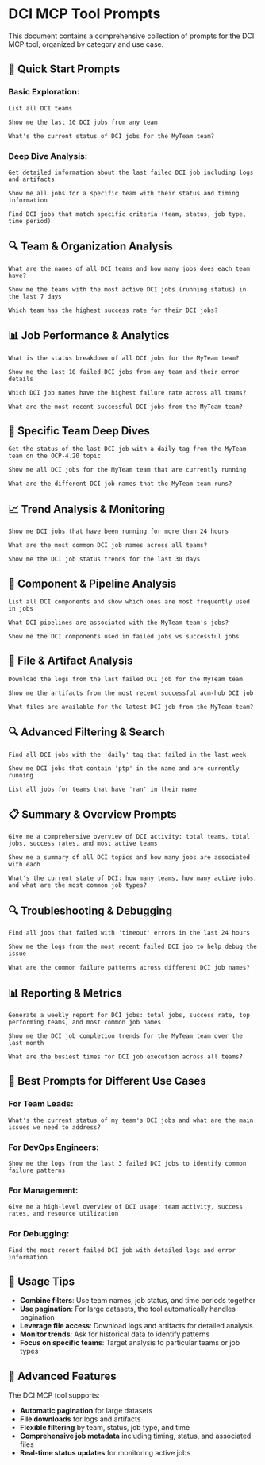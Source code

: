 # DCI MCP Tool Prompts

This document contains a comprehensive collection of prompts for the DCI MCP tool, organized by category and use case.

## 🚀 **Quick Start Prompts**

### **Basic Exploration:**

```
List all DCI teams
```

```
Show me the last 10 DCI jobs from any team
```

```
What's the current status of DCI jobs for the MyTeam team?
```

### **Deep Dive Analysis:**
```
Get detailed information about the last failed DCI job including logs and artifacts
```

```
Show me all jobs for a specific team with their status and timing information
```

```
Find DCI jobs that match specific criteria (team, status, job type, time period)
```

## 🔍 **Team & Organization Analysis**

```
What are the names of all DCI teams and how many jobs does each team have?
```

```
Show me the teams with the most active DCI jobs (running status) in the last 7 days
```

```
Which team has the highest success rate for their DCI jobs?
```

## 📊 **Job Performance & Analytics**

```
What is the status breakdown of all DCI jobs for the MyTeam team?
```

```
Show me the last 10 failed DCI jobs from any team and their error details
```

```
Which DCI job names have the highest failure rate across all teams?
```

```
What are the most recent successful DCI jobs from the MyTeam team?
```

## 🎯 **Specific Team Deep Dives**

```
Get the status of the last DCI job with a daily tag from the MyTeam team on the OCP-4.20 topic
```

```
Show me all DCI jobs for the MyTeam team that are currently running
```

```
What are the different DCI job names that the MyTeam team runs?
```

## 📈 **Trend Analysis & Monitoring**

```
Show me DCI jobs that have been running for more than 24 hours
```

```
What are the most common DCI job names across all teams?
```

```
Show me the DCI job status trends for the last 30 days
```

## 🔧 **Component & Pipeline Analysis**

```
List all DCI components and show which ones are most frequently used in jobs
```

```
What DCI pipelines are associated with the MyTeam team's jobs?
```

```
Show me the DCI components used in failed jobs vs successful jobs
```

## 📁 **File & Artifact Analysis**

```
Download the logs from the last failed DCI job for the MyTeam team
```

```
Show me the artifacts from the most recent successful acm-hub DCI job
```

```
What files are available for the latest DCI job from the MyTeam team?
```

## 🔍 **Advanced Filtering & Search**

```
Find all DCI jobs with the 'daily' tag that failed in the last week
```

```
Show me DCI jobs that contain 'ptp' in the name and are currently running
```

```
List all jobs for teams that have 'ran' in their name
```

## 📋 **Summary & Overview Prompts**

```
Give me a comprehensive overview of DCI activity: total teams, total jobs, success rates, and most active teams
```

```
Show me a summary of all DCI topics and how many jobs are associated with each
```

```
What's the current state of DCI: how many teams, how many active jobs, and what are the most common job types?
```

## 🔍 **Troubleshooting & Debugging**

```
Find all jobs that failed with 'timeout' errors in the last 24 hours
```

```
Show me the logs from the most recent failed DCI job to help debug the issue
```

```
What are the common failure patterns across different DCI job names?
```

## 📊 **Reporting & Metrics**

```
Generate a weekly report for DCI jobs: total jobs, success rate, top performing teams, and most common job names
```

```
Show me the DCI job completion trends for the MyTeam team over the last month
```

```
What are the busiest times for DCI job execution across all teams?
```

## 🎯 **Best Prompts for Different Use Cases**

### **For Team Leads:**

```
What's the current status of my team's DCI jobs and what are the main issues we need to address?
```

### **For DevOps Engineers:**

```
Show me the logs from the last 3 failed DCI jobs to identify common failure patterns
```

### **For Management:**

```
Give me a high-level overview of DCI usage: team activity, success rates, and resource utilization
```

### **For Debugging:**

```
Find the most recent failed DCI job with detailed logs and error information
```

## 📝 **Usage Tips**

- **Combine filters**: Use team names, job status, and time periods together
- **Use pagination**: For large datasets, the tool automatically handles pagination
- **Leverage file access**: Download logs and artifacts for detailed analysis
- **Monitor trends**: Ask for historical data to identify patterns
- **Focus on specific teams**: Target analysis to particular teams or job types

## 🔧 **Advanced Features**

The DCI MCP tool supports:
- **Automatic pagination** for large datasets
- **File downloads** for logs and artifacts
- **Flexible filtering** by team, status, job type, and time
- **Comprehensive job metadata** including timing, status, and associated files
- **Real-time status updates** for monitoring active jobs 